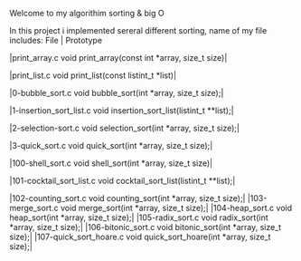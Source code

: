    Welcome to my algorithim sorting & big O

In this project i implemented sereral different sorting, name of my file includes:
File 	|    Prototype

|print_array.c 	void print_array(const int *array, size_t size)|


|print_list.c 	void print_list(const listint_t *list)|

|0-bubble_sort.c 	void bubble_sort(int *array, size_t size);|

|1-insertion_sort_list.c 	void insertion_sort_list(listint_t **list);|

|2-selection-sort.c 	void selection_sort(int *array, size_t size);|

|3-quick_sort.c 	void quick_sort(int *array, size_t size);|

|100-shell_sort.c 	void shell_sort(int *array, size_t size)|

|101-cocktail_sort_list.c 	void cocktail_sort_list(listint_t **list);|

|102-counting_sort.c 	void counting_sort(int *array, size_t size);|
|103-merge_sort.c 	void merge_sort(int *array, size_t size);|
|104-heap_sort.c 	void heap_sort(int *array, size_t size);|
|105-radix_sort.c 	void radix_sort(int *array, size_t size);|
|106-bitonic_sort.c 	void bitonic_sort(int *array, size_t size);|
|107-quick_sort_hoare.c 	void quick_sort_hoare(int *array, size_t size);|
